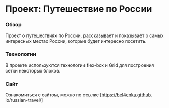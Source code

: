 # Проект: Путешествие по России

### Обзор
Проект о путешествиях по России, рассказывает и показывает о самых 
интересных местах России, которые будет интересно посетить.

### Технологии
В проекте используются технологии flex-box и Grid для построения сетки 
некоторых блоков.

### Сайт
Ознакомиться с сайтом, можно по ссылке [https://bel4enka.github.
io/russian-travel/]